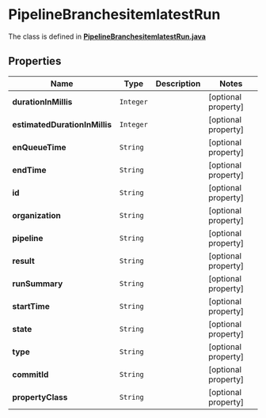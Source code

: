 

# PipelineBranchesitemlatestRun

The class is defined in **[PipelineBranchesitemlatestRun.java](../../src/main/java/org/openapitools/model/PipelineBranchesitemlatestRun.java)**

## Properties

Name | Type | Description | Notes
------------ | ------------- | ------------- | -------------
**durationInMillis** | `Integer` |  |  [optional property]
**estimatedDurationInMillis** | `Integer` |  |  [optional property]
**enQueueTime** | `String` |  |  [optional property]
**endTime** | `String` |  |  [optional property]
**id** | `String` |  |  [optional property]
**organization** | `String` |  |  [optional property]
**pipeline** | `String` |  |  [optional property]
**result** | `String` |  |  [optional property]
**runSummary** | `String` |  |  [optional property]
**startTime** | `String` |  |  [optional property]
**state** | `String` |  |  [optional property]
**type** | `String` |  |  [optional property]
**commitId** | `String` |  |  [optional property]
**propertyClass** | `String` |  |  [optional property]
















